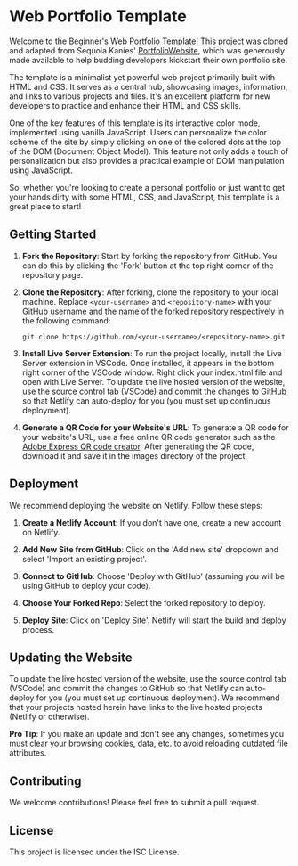 # Web Portfolio Template

Welcome to the Beginner's Web Portfolio Template! This project was cloned and adapted from Sequoia Kanies' [PortfolioWebsite]( https://github.com/ScrumMasterSequoia/PortfolioWebsite), which was generously made available to help budding developers kickstart their own portfolio site.

The template is a minimalist yet powerful web project primarily built with HTML and CSS. It serves as a central hub, showcasing images, information, and links to various projects and files. It's an excellent platform for new developers to practice and enhance their HTML and CSS skills.

One of the key features of this template is its interactive color mode, implemented using vanilla JavaScript. Users can personalize the color scheme of the site by simply clicking on one of the colored dots at the top of the DOM (Document Object Model). This feature not only adds a touch of personalization but also provides a practical example of DOM manipulation using JavaScript.

So, whether you're looking to create a personal portfolio or just want to get your hands dirty with some HTML, CSS, and JavaScript, this template is a great place to start!

## Getting Started

1. **Fork the Repository**: Start by forking the repository from GitHub. You can do this by clicking the 'Fork' button at the top right corner of the repository page.

2. **Clone the Repository**:  After forking, clone the repository to your local machine. Replace `<your-username>` and `<repository-name>` with your GitHub username and the name of the forked repository respectively in the following command:
    ```
    git clone https://github.com/<your-username>/<repository-name>.git
    ```

3. **Install Live Server Extension**: To run the project locally, install the Live Server extension in VSCode. Once installed, it appears in the bottom right corner of the VSCode window. Right click your index.html file and open with Live Server. To update the live hosted version of the website, use the source control tab (VSCode) and commit the changes to GitHub so that Netlify can auto-deploy for you (you must set up continuous deployment).

4. **Generate a QR Code for your Website's URL**: To generate a QR code for your website's URL, use a free online QR code generator such as the [Adobe Express QR code creator](https://www.adobe.com/express/feature/image/qr-code-generator). After generating the QR code, download it and save it in the images directory of the project.

## Deployment

We recommend deploying the website on Netlify. Follow these steps:

1. **Create a Netlify Account**: If you don't have one, create a new account on Netlify.

2. **Add New Site from GitHub**: Click on the 'Add new site' dropdown and select 'Import an existing project'.

3. **Connect to GitHub**: Choose 'Deploy with GitHub' (assuming you will be using GitHub to deploy your code).

4. **Choose Your Forked Repo**: Select the forked repository to deploy.

5. **Deploy Site**: Click on 'Deploy Site'. Netlify will start the build and deploy process.

## Updating the Website

To update the live hosted version of the website, use the source control tab (VSCode) and commit the changes to GitHub so that Netlify can auto-deploy for you (you must set up continuous deployment). We recommend that your projects hosted herein have links to the live hosted projects (Netlify or otherwise).

**Pro Tip**: If you make an update and don't see any changes, sometimes you must clear your browsing cookies, data, etc. to avoid reloading outdated file attributes.

## Contributing

We welcome contributions! Please feel free to submit a pull request.

## License

This project is licensed under the ISC License.